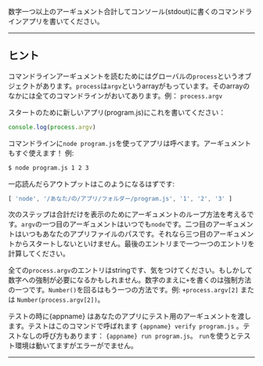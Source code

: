 数字一つ以上のアーギュメント合計してコンソール(stdout)に書くのコマンドラインアプリを書いてください。

----------------------------------------------------------------------
## ヒント

コマンドラインアーギュメントを読むためにはグローバルの`process`というオブジェクトがあります。`process`は`argv`というarrayがもっています。そのarrayのなかには全てのコマンドラインがおいてあります。例： `process.argv`

スタートのために新しいアプリ(program.js)にこれを書いてください：

```js
console.log(process.argv)
```

コマンドラインに`node program.js`を使ってアプリは呼べます。アーギュメントもすぐ使えます！ 例:

```sh
$ node program.js 1 2 3
```

一応読んだらアウトプットはこのようになるはずです:

```js
[ 'node', '/あなた/の/アプリ/フォルダー/program.js', '1', '2', '3' ]
```

次のステップは合計だけを表示のためにアーギュメントのループ方法を考えるです。`argv`の一つ目のアーギュメントはいつでも`node`です。二つ目のアーギュメントはいつもあなたのアプリファイルのパスです。それなら三つ目のアーギュメントからスタートしないといけません。最後のエントリまで一つ一つのエントリを計算してください。

全ての`process.argv`のエントリはstringです、気をつけてください。もしかして数字への強制が必要になるかもしれません。数字のまえに`+`を書くのは強制方法の一つです。`Number()`を回るはもう一つの方法です。例: `+process.argv[2]` または `Number(process.argv[2])`。

テストの時に{appname} はあなたのアプリにテスト用のアーギュメントを渡します。テストはこのコマンドで呼ばれます `{appname} verify program.js` 。テストなしの呼び方もあります： `{appname} run program.js`。 `run`を使うとテスト環境は動いてますがエラーがでません。

----------------------------------------------------------------------
